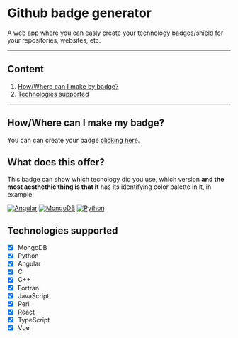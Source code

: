 # Github badge generator
A web app where you can easly create your technology badges/shield for your repositories, websites, etc.
- - -
## Content
1. [How/Where can I make by badge?](#howwhere-can-i-make-my-badge)
2. [Technologies supported](#technologies-supported)
- - -
## How/Where can I make my badge?
You can can create your badge [clicking here](https://kykal.github.io/github-badge-generator/).

## What does this offer?
This badge can show which tecnology did you use, which version **and the most aesthethic thing is that it** has its identifying color palette in it, in example:

[![Angular](https://img.shields.io/badge/12.2.8-303030?style=for-the-badge&logo=Angular&label=Angular&labelColor=B52E31)](https://angular.io/)
[![MongoDB](https://img.shields.io/badge/4.0.8-3FA037?style=for-the-badge&logo=MongoDB&label=MongoDB&labelColor=3F3E42)](https://www.mongodb.com/)
[![Python](https://img.shields.io/badge/3.10.0-1F425F?style=for-the-badge&logo=Python&label=Python&labelColor=FFD43B)](https://www.python.org/)


## Technologies supported
- [x] MongoDB
- [x] Python
- [x] Angular
- [x] C
- [x] C++
- [x] Fortran
- [x] JavaScript
- [x] Perl
- [x] React
- [x] TypeScript
- [x] Vue
